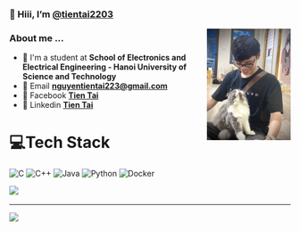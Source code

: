 ### 👋 Hiii, I’m [@tientai2203](https://github.com/tientai2203)

<img align="right" width="auto" height="200" src="taint.jpg">

### About me ...

- :school: I'm a student at **School of Electronics and Electrical Engineering - Hanoi University of Science and Technology**
- :e-mail: Email **nguyentientai223@gmail.com**
- :speech_balloon: Facebook **[Tien Tai](https://www.facebook.com/tai.tien.2203/)**
- :speech_balloon: Linkedin **[Tien Tai](https://www.linkedin.com/in/nguyentientai223/)**

# 💻Tech Stack
![C](https://img.shields.io/badge/c-%2300599C.svg?style=for-the-badge&logo=c&logoColor=white) ![C++](https://img.shields.io/badge/c++-%2300599C.svg?style=for-the-badge&logo=c%2B%2B&logoColor=white) ![Java](https://img.shields.io/badge/java-%23ED8B00.svg?style=for-the-badge&logo=java&logoColor=white) ![Python](https://img.shields.io/badge/python-3670A0?style=for-the-badge&logo=python&logoColor=ffdd54) ![Docker](https://img.shields.io/badge/docker-%230db7ed.svg?style=for-the-badge&logo=docker&logoColor=white)

![](https://github-readme-stats.vercel.app/api/top-langs/?username=tientai2203&theme=radical&hide_border=false&include_all_commits=false&count_private=false&layout=compact)

---
[![](https://visitcount.itsvg.in/api?id=tientai2203&icon=0&color=0)](https://visitcount.itsvg.in)
